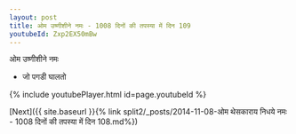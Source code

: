 ```yaml
---
layout: post
title: ओम उष्णीशीने नमः - 1008 दिनों की तपस्या में दिन 109
youtubeId: Zxp2EX50mBw
---
```

 
 
 ओम उष्णीशीने नमः  
 
 -  जो पगडी घालतो 
 
  
 
  
 
 
 
 
 
 


{% include youtubePlayer.html id=page.youtubeId %}
 
[Next]({{ site.baseurl }}{% link  split2/_posts/2014-11-08-ओम थेसकाराय निधये नमः - 1008 दिनों की तपस्या में दिन 108.md%})
 
